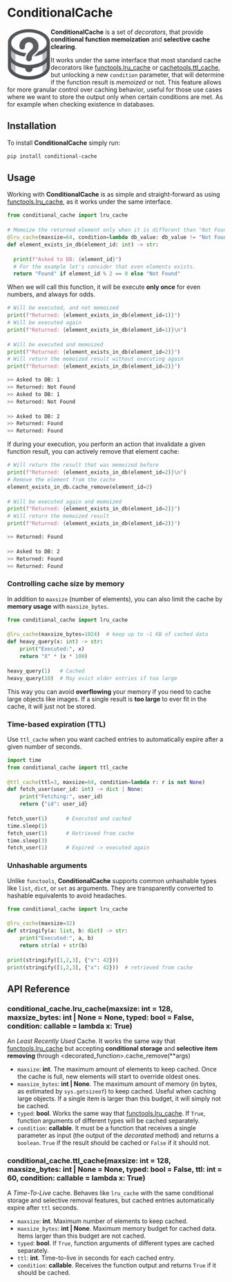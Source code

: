 # ConditionalCache
<img alt="ConditionalCache" title="ConditionalCache" src="https://raw.githubusercontent.com/Eric-Canas/ConditionalCache/main/resources/logo.png" width="20%" align="left">

**ConditionalCache** is a set of _decorators_, that provide **conditional function memoization** and **selective cache clearing**.

It works under the same interface that most standard cache decorators like [functools.lru_cache](https://docs.python.org/es/3/library/functools.html#functools.lru_cache) or [cachetools.ttl_cache](https://cachetools.readthedocs.io/en/latest/#cachetools.TTLCache), but unlocking a new `condition` parameter, that will determine if the function result is _memoized_ or not. This feature allows for more granular control over caching behavior, useful for those use cases where we want to store the output only when certain conditions are met. As for example when checking existence in databases.

## Installation

To install **ConditionalCache** simply run:

```bash
pip install conditional-cache
```

## Usage
Working with **ConditionalCache** is as simple and straight-forward as using [functools.lru_cache](https://docs.python.org/es/3/library/functools.html#functools.lru_cache), as it works under the same interface.

```python
from conditional_cache import lru_cache

# Memoize the returned element only when it is different than "Not Found"
@lru_cache(maxsize=64, condition=lambda db_value: db_value != "Not Found")
def element_exists_in_db(element_id: int) -> str:

  print(f"Asked to DB: {element_id}")
  # For the example let's consider that even elements exists.
  return "Found" if element_id % 2 == 0 else "Not Found"
```

When we will call this function, it will be execute **only once** for even numbers, and always for odds.

```python
# Will be executed, and not memoized
print(f"Returned: {element_exists_in_db(element_id=1)}")
# Will be executed again
print(f"Returned: {element_exists_in_db(element_id=1)}\n")

# Will be executed and memoized
print(f"Returned: {element_exists_in_db(element_id=2)}")
# Will return the memoized result without executing again
print(f"Returned: {element_exists_in_db(element_id=2)}")
```

```bash
>> Asked to DB: 1
>> Returned: Not Found
>> Asked to DB: 1
>> Returned: Not Found

>> Asked to DB: 2
>> Returned: Found
>> Returned: Found
```

If during your execution, you perform an action that invalidate a given function result, you can actively remove that element cache:

```python
# Will return the result that was memoized before
print(f"Returned: {element_exists_in_db(element_id=2)}\n")
# Remove the element from the cache
element_exists_in_db.cache_remove(element_id=2)

# Will be executed again and memoized
print(f"Returned: {element_exists_in_db(element_id=2)}")
# Will return the memoized result
print(f"Returned: {element_exists_in_db(element_id=2)}")
```

```bash
>> Returned: Found

>> Asked to DB: 2
>> Returned: Found
>> Returned: Found
```

### Controlling cache size by memory
In addition to `maxsize` (number of elements), you can also limit the cache by **memory usage** with `maxsize_bytes`.

```python
from conditional_cache import lru_cache

@lru_cache(maxsize_bytes=1024)  # keep up to ~1 KB of cached data
def heavy_query(x: int) -> str:
    print("Executed:", x)
    return "X" * (x * 100)

heavy_query(1)   # Cached
heavy_query(10)  # May evict older entries if too large
```

This way you can avoid **overflowing** your memory if you need to cache large objects like images. If a single result is **too large** to ever fit in the cache, it will just not be stored.

### Time-based expiration (TTL)
Use `ttl_cache` when you want cached entries to automatically expire after a given number of seconds.

```python
import time
from conditional_cache import ttl_cache

@ttl_cache(ttl=3, maxsize=64, condition=lambda r: r is not None)
def fetch_user(user_id: int) -> dict | None:
    print("Fetching:", user_id)
    return {"id": user_id}

fetch_user(1)      # Executed and cached
time.sleep(1)
fetch_user(1)      # Retrieved from cache
time.sleep(3)
fetch_user(1)      # Expired -> executed again
```

### Unhashable arguments
Unlike `functools`, **ConditionalCache** supports common unhashable types like `list`, `dict`, or `set` as arguments. They are transparently converted to hashable equivalents to avoid headaches.

```python
from conditional_cache import lru_cache

@lru_cache(maxsize=32)
def stringify(a: list, b: dict) -> str:
    print("Executed:", a, b)
    return str(a) + str(b)

print(stringify([1,2,3], {"x": 42}))
print(stringify([1,2,3], {"x": 42}))  # retrieved from cache
```

## API Reference

### conditional_cache.lru_cache(maxsize: int = 128, maxsize_bytes: int | None = None, typed: bool = False, condition: callable = lambda x: True)
An _Least Recently Used_ Cache. It works the same way that [functools.lru_cache](https://docs.python.org/es/3/library/functools.html#functools.lru_cache) but accepting **conditional storage** and **selective item removing** through <decorated_function>.cache_remove(**args)

- `maxsize`: **int**. The maximum amount of elements to keep cached. Once the cache is full, new elements will start to override oldest ones.
- `maxsize_bytes`: **int | None**. The maximum amount of memory (in bytes, as estimated by `sys.getsizeof`) to keep cached. Useful when caching large objects. If a single item is larger than this budget, it will simply not be cached.
- `typed`: **bool**. Works the same way that [functools.lru_cache](https://docs.python.org/es/3/library/functools.html#functools.lru_cache). If `True`, function arguments of different types will be cached separately.
- `condition`: **callable**. It must be a function that receives a single parameter as input (the output of the _decorated_ method) and returns a `boolean`. `True` if the result should be cached or `False` if it should not.

### conditional_cache.ttl_cache(maxsize: int = 128, maxsize_bytes: int | None = None, typed: bool = False, ttl: int = 60, condition: callable = lambda x: True)
A _Time-To-Live_ cache. Behaves like `lru_cache` with the same conditional storage and selective removal features, but cached entries automatically expire after `ttl` seconds.

- `maxsize`: **int**. Maximum number of elements to keep cached.
- `maxsize_bytes`: **int | None**. Maximum memory budget for cached data. Items larger than this budget are not cached.
- `typed`: **bool**. If `True`, function arguments of different types are cached separately.
- `ttl`: **int**. Time-to-live in seconds for each cached entry.
- `condition`: **callable**. Receives the function output and returns `True` if it should be cached.
